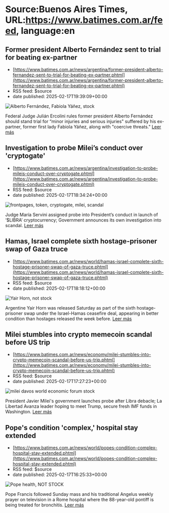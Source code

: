 # Source:Buenos Aires Times, URL:https://www.batimes.com.ar/feed, language:en

## Former president Alberto Fernández sent to trial for beating ex-partner
 - [https://www.batimes.com.ar/news/argentina/former-president-alberto-fernandez-sent-to-trial-for-beating-ex-partner.phtml](https://www.batimes.com.ar/news/argentina/former-president-alberto-fernandez-sent-to-trial-for-beating-ex-partner.phtml)
 - RSS feed: $source
 - date published: 2025-02-17T19:39:09+00:00

<p><img src="https://fotos.perfil.com/2025/02/17/trim/540/304/alberto-fernandez-fabiola-yanez-stock-1968858.jpg" alt="Alberto Fernández, Fabiola Yáñez, stock" /></p>Federal Judge Julián Ercolini rules former president Alberto Fernández should stand trial for “minor injuries and serious injuries" suffered by his ex-partner, former first lady Fabiola Yáñez, along with "coercive threats." <a href="https://www.batimes.com.ar/news/argentina/former-president-alberto-fernandez-sent-to-trial-for-beating-ex-partner.phtml">Leer más</a>

## Investigation to probe Milei’s conduct over 'cryptogate'
 - [https://www.batimes.com.ar/news/argentina/investigation-to-probe-mileis-conduct-over-cryptogate.phtml](https://www.batimes.com.ar/news/argentina/investigation-to-probe-mileis-conduct-over-cryptogate.phtml)
 - RSS feed: $source
 - date published: 2025-02-17T18:34:24+00:00

<p><img src="https://fotos.perfil.com/2025/02/17/trim/540/304/frontpages-token-cryptogate-milei-scandal-1968852.jpg" alt="frontpages, token, cryptogate, milei, scandal" /></p>Judge María Servini assigned probe into President’s conduct in launch of ‘$LIBRA’ cryptocurrency; Government announces its own investigation into scandal. <a href="https://www.batimes.com.ar/news/argentina/investigation-to-probe-mileis-conduct-over-cryptogate.phtml">Leer más</a>

## Hamas, Israel complete sixth hostage-prisoner swap of Gaza truce
 - [https://www.batimes.com.ar/news/world/hamas-israel-complete-sixth-hostage-prisoner-swap-of-gaza-truce.phtml](https://www.batimes.com.ar/news/world/hamas-israel-complete-sixth-hostage-prisoner-swap-of-gaza-truce.phtml)
 - RSS feed: $source
 - date published: 2025-02-17T18:18:12+00:00

<p><img src="https://fotos.perfil.com/2025/02/17/trim/540/304/yair-horn-not-stock-1968825.jpg" alt="Yair Horn, not stock" /></p>Argentine Yair Horn was released Saturday as part of the sixth hostage-prisoner swap under the Israel-Hamas ceasefire deal, appearing in better condition than hostages released the week before. <a href="https://www.batimes.com.ar/news/world/hamas-israel-complete-sixth-hostage-prisoner-swap-of-gaza-truce.phtml">Leer más</a>

## Milei stumbles into crypto memecoin scandal before US trip
 - [https://www.batimes.com.ar/news/economy/milei-stumbles-into-crypto-memecoin-scandal-before-us-trip.phtml](https://www.batimes.com.ar/news/economy/milei-stumbles-into-crypto-memecoin-scandal-before-us-trip.phtml)
 - RSS feed: $source
 - date published: 2025-02-17T17:27:23+00:00

<p><img src="https://fotos.perfil.com/2025/02/17/trim/540/304/milei-davos-world-economic-forum-stock-1968738.jpg" alt="milei davos world economic forum stock" /></p>President Javier Milei's government launches probe after Libra debacle; La Libertad Avanza leader hoping to meet Trump, secure fresh IMF funds in Washington.
 <a href="https://www.batimes.com.ar/news/economy/milei-stumbles-into-crypto-memecoin-scandal-before-us-trip.phtml">Leer más</a>

## Pope's condition 'complex,' hospital stay extended
 - [https://www.batimes.com.ar/news/world/popes-condition-complex-hospital-stay-extended.phtml](https://www.batimes.com.ar/news/world/popes-condition-complex-hospital-stay-extended.phtml)
 - RSS feed: $source
 - date published: 2025-02-17T16:25:33+00:00

<p><img src="https://fotos.perfil.com/2025/02/17/trim/540/304/pope-health-not-stock-1968720.jpg" alt="Pope health, NOT STOCK" /></p>Pope Francis followed Sunday mass and his traditional Angelus weekly prayer on television in a Rome hospital where the 88-year-old pontiff is being treated for bronchitis. <a href="https://www.batimes.com.ar/news/world/popes-condition-complex-hospital-stay-extended.phtml">Leer más</a>


